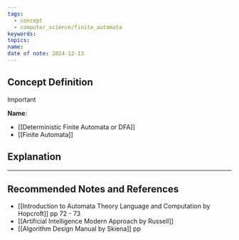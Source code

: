 ```yaml
---
tags:
  - concept
  - computer_science/finite_automata
keywords: 
topics: 
name: 
date of note: 2024-12-13
---
```


## Concept Definition

>[!important]
>**Name**: 



- [[Deterministic Finite Automata or DFA]]
- [[Finite Automata]]

## Explanation





-----------
##  Recommended Notes and References


- [[Introduction to Automata Theory Language and Computation by Hopcroft]] pp 72 - 73
- [[Artificial Intelligence Modern Approach by Russell]]
- [[Algorithm Design Manual by Skiena]] pp 